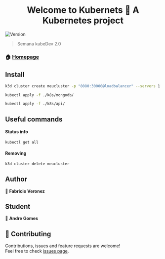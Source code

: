 <h1 align="center">Welcome to Kubernets 👋 A Kubernetes project</h1>
<p>
  <img alt="Version" src="https://img.shields.io/badge/version-1.0-blue.svg?cacheSeconds=2592000" />
</p>

> Semana kubeDev 2.0

### 🏠 [Homepage](https://kubedev.io/semana/)

## Install

```sh
k3d cluster create meucluster -p "8080:30000@loadbalancer" --servers 1 --agents 2
```

```sh
kubectl apply -f ./k8s/mongodb/
```

```sh
kubectl apply -f ./k8s/api/
```

## Useful commands

#### Status info

```sh
kubectl get all
```
#### Removing

```sh
k3d cluster delete meucluster
```


## Author

👤 **Fabricio Veronez**


## Student

👤 **Andre Gomes**


## 🤝 Contributing

Contributions, issues and feature requests are welcome!<br />Feel free to check [issues page](https://github.com/AndreGM/kubernetes/issues).

